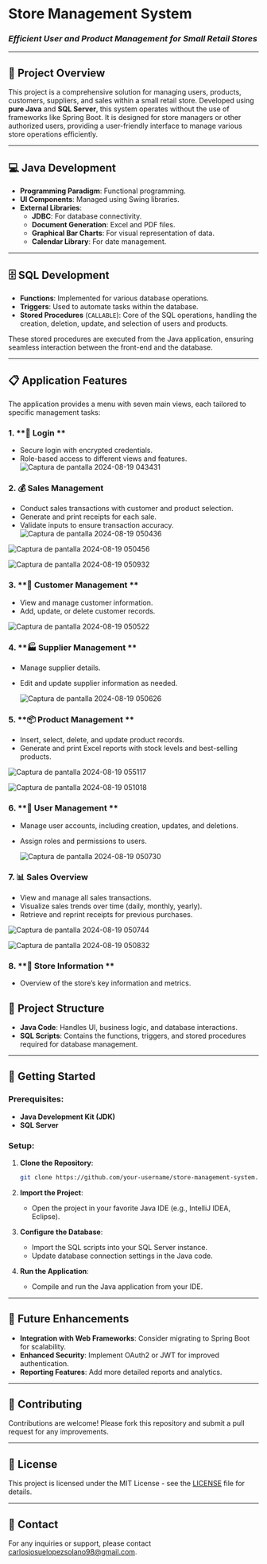 # **Store Management System**

### *Efficient User and Product Management for Small Retail Stores*

---

## 📝 **Project Overview**

This project is a comprehensive solution for managing users, products, customers, suppliers, and sales within a small retail store. Developed using **pure Java** and **SQL Server**, this system operates without the use of frameworks like Spring Boot. It is designed for store managers or other authorized users, providing a user-friendly interface to manage various store operations efficiently.

---

## 💻 **Java Development**

- **Programming Paradigm**: Functional programming.
- **UI Components**: Managed using Swing libraries.
- **External Libraries**:
  - **JDBC**: For database connectivity.
  - **Document Generation**: Excel and PDF files.
  - **Graphical Bar Charts**: For visual representation of data.
  - **Calendar Library**: For date management.

---

## 🗄️ **SQL Development**

- **Functions**: Implemented for various database operations.
- **Triggers**: Used to automate tasks within the database.
- **Stored Procedures** (`CALLABLE`): Core of the SQL operations, handling the creation, deletion, update, and selection of users and products.

These stored procedures are executed from the Java application, ensuring seamless interaction between the front-end and the database.

---

## 📋 **Application Features**

The application provides a menu with seven main views, each tailored to specific management tasks:

### 1. **🔐 Login **
   - Secure login with encrypted credentials.
   - Role-based access to different views and features.
  ![Captura de pantalla 2024-08-19 043431](https://github.com/user-attachments/assets/b4db67ee-9a1a-45f0-98b2-595e61b32383)

### 2. **💰 Sales Management**
   - Conduct sales transactions with customer and product selection.
   - Generate and print receipts for each sale.
   - Validate inputs to ensure transaction accuracy.
  ![Captura de pantalla 2024-08-19 050436](https://github.com/user-attachments/assets/616c0a47-a288-4009-8ae1-b1cea1a9ed5e)

![Captura de pantalla 2024-08-19 050456](https://github.com/user-attachments/assets/f6f3f0f0-8072-478a-a5d1-a754a27bce3a)

![Captura de pantalla 2024-08-19 050932](https://github.com/user-attachments/assets/30c59731-449c-498f-baea-10cefd738b0c)

### 3. **👥 Customer Management **
   - View and manage customer information.
   - Add, update, or delete customer records.

![Captura de pantalla 2024-08-19 050522](https://github.com/user-attachments/assets/fb99277d-de7c-4ab4-bfbf-f5979271cbc0)
   

### 4. **🏭 Supplier Management **
   - Manage supplier details.
   - Edit and update supplier information as needed.

     ![Captura de pantalla 2024-08-19 050626](https://github.com/user-attachments/assets/27df846d-a550-47bc-8524-9377e19518d9)


### 5. **📦 Product Management **
   - Insert, select, delete, and update product records.
   - Generate and print Excel reports with stock levels and best-selling products.


![Captura de pantalla 2024-08-19 055117](https://github.com/user-attachments/assets/b621966e-37e4-422a-841a-3e66761e90dc)

![Captura de pantalla 2024-08-19 051018](https://github.com/user-attachments/assets/fb9eabb3-a78c-4eb4-923d-ad481ef85a97)

### 6. **👤 User Management **
   - Manage user accounts, including creation, updates, and deletions.
   - Assign roles and permissions to users.

     ![Captura de pantalla 2024-08-19 050730](https://github.com/user-attachments/assets/366ca71c-c2aa-464e-9ceb-46175094e196)

### 7. **📊 Sales Overview**
   - View and manage all sales transactions.
   - Visualize sales trends over time (daily, monthly, yearly).
   - Retrieve and reprint receipts for previous purchases.

![Captura de pantalla 2024-08-19 050744](https://github.com/user-attachments/assets/9d424353-9da6-4058-8ed9-2197ebe87d46)

![Captura de pantalla 2024-08-19 050832](https://github.com/user-attachments/assets/ad21986d-f1de-481d-b35e-89ac671ae381)

### 8. **🏪 Store Information **
   - Overview of the store’s key information and metrics.



## 📂 **Project Structure**

- **Java Code**: Handles UI, business logic, and database interactions.
- **SQL Scripts**: Contains the functions, triggers, and stored procedures required for database management.

---

## 🌟 **Getting Started**

### Prerequisites:
- **Java Development Kit (JDK)**
- **SQL Server**

### Setup:
1. **Clone the Repository**:
    ```bash
    git clone https://github.com/your-username/store-management-system.git
    ```
2. **Import the Project**:
    - Open the project in your favorite Java IDE (e.g., IntelliJ IDEA, Eclipse).
3. **Configure the Database**:
    - Import the SQL scripts into your SQL Server instance.
    - Update database connection settings in the Java code.

4. **Run the Application**:
    - Compile and run the Java application from your IDE.

---

## 🚀 **Future Enhancements**

- **Integration with Web Frameworks**: Consider migrating to Spring Boot for scalability.
- **Enhanced Security**: Implement OAuth2 or JWT for improved authentication.
- **Reporting Features**: Add more detailed reports and analytics.

---

## 🤝 **Contributing**

Contributions are welcome! Please fork this repository and submit a pull request for any improvements.

---

## 📄 **License**

This project is licensed under the MIT License - see the [LICENSE](LICENSE) file for details.

---

## 📧 **Contact**

For any inquiries or support, please contact [carlosjosuelopezsolano98@gmail.com](carlosjosuelopezsolano98@gmail.com).
